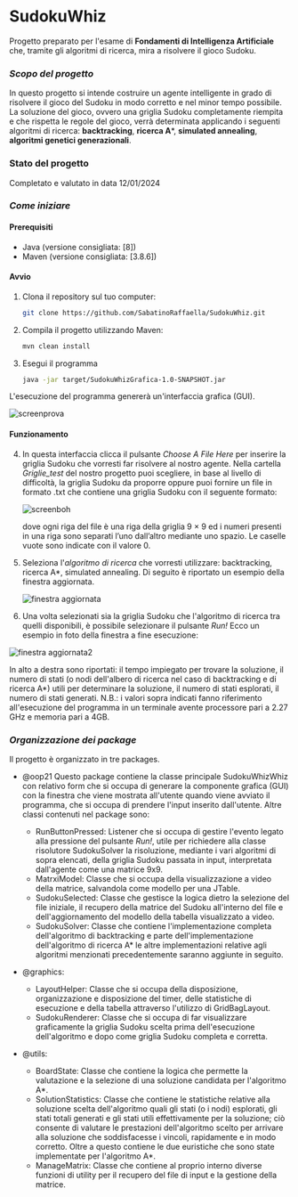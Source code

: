 # SudokuWhiz
Progetto preparato per l'esame di **Fondamenti di Intelligenza Artificiale** che, tramite gli algoritmi di ricerca, mira a risolvere il gioco Sudoku.

### *Scopo del progetto*
In questo progetto si intende costruire un agente intelligente in grado di risolvere il gioco del Sudoku in modo
corretto e nel minor tempo possibile.
La soluzione del gioco, ovvero una griglia Sudoku completamente riempita e che rispetta le regole
del gioco, verrà determinata applicando i seguenti algoritmi di ricerca: **backtracking**, **ricerca A***,
**simulated annealing**, **algoritmi genetici generazionali**.

### Stato del progetto
Completato e valutato in data 12/01/2024

### *Come iniziare*
#### Prerequisiti
- Java (versione consigliata: [8])
- Maven (versione consigliata: [3.8.6])
#### Avvio
1. Clona il repository sul tuo computer:
   ```bash
   git clone https://github.com/SabatinoRaffaella/SudokuWhiz.git

2. Compila il progetto utilizzando Maven:
   ```bash
   mvn clean install

3. Esegui il programma
   ```bash
   java -jar target/SudokuWhizGrafica-1.0-SNAPSHOT.jar
   
  L'esecuzione del programma genererà un'interfaccia grafica (GUI).
  
  ![screenprova](https://github.com/SabatinoRaffaella/SudokuWhiz/assets/131981162/7403563c-6ec0-4006-b0d6-e17e769deaee)
  
#### Funzionamento
4. In questa interfaccia clicca il pulsante *Choose A File Here* per inserire la griglia Sudoku che vorresti far risolvere al nostro agente.
   Nella cartella *Griglie_test* del nostro progetto puoi scegliere, in base al livello di difficoltà, la griglia Sudoku da proporre oppure puoi fornire un file in formato .txt che contiene una griglia Sudoku
   con il seguente formato:

   ![screenboh](https://github.com/SabatinoRaffaella/SudokuWhiz/assets/131981162/4225695f-f402-4868-b606-e60ed447cec8)

   dove ogni riga del file è una riga della griglia 9 × 9 ed i numeri presenti in una riga sono separati
   l’uno dall’altro mediante uno spazio. Le caselle vuote sono indicate con il valore 0. 

5. Seleziona l'*algoritmo di ricerca* che vorresti utilizzare: backtracking, ricerca A*, simulated annealing.
   Di seguito è riportato un esempio della finestra aggiornata.
   
   ![finestra aggiornata](https://github.com/SabatinoRaffaella/SudokuWhiz/assets/131981162/56ace2b6-d893-42e3-8357-0fb4eb4cb149)

6. Una volta selezionati sia la griglia Sudoku che l'algoritmo di ricerca tra quelli disponibili, è possibile selezionare il pulsante *Run!*
Ecco un esempio in foto della finestra a fine esecuzione:

![finestra aggiornata2](https://github.com/SabatinoRaffaella/SudokuWhiz/assets/131981162/479608a7-f521-46eb-be91-70512265d5a5)

In alto a destra sono riportati: il tempo impiegato per trovare la soluzione, il numero di stati (o nodi dell'albero di ricerca nel caso di backtracking e di ricerca A*) utili per determinare la soluzione,
il numero di stati esplorati, il numero di stati generati.
N.B.: i valori sopra indicati fanno riferimento all'esecuzione del programma in un terminale avente processore pari a 2.27 GHz e memoria pari a 4GB.
   
### *Organizzazione dei package*

Il progetto è organizzato in tre packages.

- @oop21
Questo package contiene la classe principale SudokuWhizWhiz con relativo form che si occupa di generare la componente grafica (GUI)
con la finestra che viene mostrata all'utente quando viene avviato il programma, che si occupa di prendere
l'input inserito dall'utente. 
Altre classi contenuti nel package sono:

  - RunButtonPressed: Listener che si occupa di gestire l'evento legato alla pressione del pulsante *Run!*, utile per richiedere alla classe risolutore SudokuSolver la risoluzione, mediante i vari algoritmi di sopra 
elencati, della griglia Sudoku passata in input, interpretata dall'agente come una matrice 9x9.
  - MatrxiModel: Classe che si occupa della visualizzazione a video della matrice, salvandola come modello per una JTable.
  - SudokuSelected: Classe che gestisce la logica dietro la selezione del file iniziale, il recupero della matrice del Sudoku all'interno del file e
dell'aggiornamento del modello della tabella visualizzato a video.
  - SudokuSolver: Classe che contiene l'implementazione completa dell'algoritmo di backtracking e parte dell'implementazione dell'algoritmo di ricerca A*
le altre implementazioni relative agli algoritmi menzionati precedentemente saranno aggiunte in seguito.

- @graphics:
  - LayoutHelper: Classe che si occupa della disposizione, organizzazione e disposizione del timer, delle statistiche di esecuzione e della tabella
attraverso l'utilizzo di GridBagLayout.
  - SudokuRenderer: Classe che si occupa di far visualizzare graficamente la griglia Sudoku scelta prima dell'esecuzione dell'algoritmo e dopo come griglia Sudoku completa e corretta.

- @utils:
  - BoardState: Classe che contiene la logica che permette la valutazione e la selezione di una soluzione candidata per l'algoritmo A*.
  - SolutionStatistics: Classe che contiene le statistiche relative alla soluzione scelta dell'algoritmo quali gli stati (o i nodi) esplorati, gli stati totali generati e gli stati utili effettivamente per la soluzione; ciò consente di valutare le prestazioni dell'algoritmo scelto per arrivare alla soluzione che soddisfacesse i vincoli, rapidamente e in modo corretto.
Oltre a questo contiene le due euristiche che sono state implementate per l'algoritmo A*.
  - ManageMatrix: Classe che contiene al proprio interno diverse funzioni di utility per il recupero del file di input e la gestione della matrice. 




